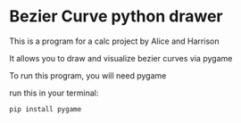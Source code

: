 # Bezier Curve python drawer

This is a program for a calc project by Alice and Harrison

It allows you to draw and visualize bezier curves via pygame

To run this program, you will need pygame

run this in your terminal:

```pip install pygame```

